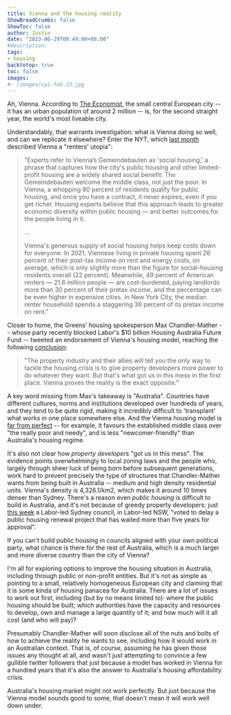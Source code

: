 ```yaml
---
title: Vienna and the housing reality
ShowBreadCrumbs: false
ShowToc: false
author: Justin
date: "2023-06-29T09:49:00+08:00"
#description: 
tags:
- housing
backtotop: true
toc: false
images:
#- /images/cpi-feb-23.jpg
---
```


Ah, Vienna. According to [The Economist](https://www.eiu.com/n/eius-global-liveability-index-hits-a-15-year-high/), the small central European city -- it has an urban population of around 2 million -- is, for the second straight year, the world's most liveable city.

Understandably, that warrants investigation: what is Vienna doing so well, and can we replicate it elsewhere? Enter the NYT, which [last month](https://www.nytimes.com/2023/05/23/magazine/vienna-social-housing.html) described Vienna a "renters' utopia":

> "Experts refer to Vienna’s Gemeindebauten as 'social housing,' a phrase that captures how the city's public housing and other limited-profit housing are a widely shared social benefit: The Gemeindebauten welcome the middle class, not just the poor. In Vienna, a whopping 80 percent of residents qualify for public housing, and once you have a contract, it never expires, even if you get richer. Housing experts believe that this approach leads to greater economic diversity within public housing — and better outcomes for the people living in it.
> 
> ...
> 
> Vienna's generous supply of social housing helps keep costs down for everyone: In 2021, Viennese living in private housing spent 26 percent of their post-tax income on rent and energy costs, on average, which is only slightly more than the figure for social-housing residents overall (22 percent). Meanwhile, 49 percent of American renters — 21.6 million people — are cost-burdened, paying landlords more than 30 percent of their pretax income, and the percentage can be even higher in expensive cities. In New York City, the median renter household spends a staggering 36 percent of its pretax income on rent."

Closer to home, the Greens' housing spokesperson Max Chandler-Mather -- whose party recently blocked Labor's $10 billion Housing Australia Future Fund -- tweeted an endorsement of Vienna's housing model, reaching the following [conclusion](https://twitter.com/MChandlerMather/status/1673837809403314176):

> "The property industry and their allies will tell you the only way to tackle the housing crisis is to give property developers more power to do whatever they want. But that's what got us in this mess in the first place. Vienna proves the reality is the exact opposite."

A key word missing from Max's takeaway is "Australia". Countries have different cultures, norms and institutions developed over hundreds of years, and they tend to be quite rigid, making it incredibly difficult to 'transplant' what works in one place somewhere else. And the Vienna housing model is [far from perfect](https://www.tandfonline.com/doi/full/10.1080/02673037.2018.1485882) -- for example, it favours the established middle class over "the really poor and needy", and is less "newcomer-friendly" than Australia's housing regime.

It's also not clear how *property developers* "got us in this mess". The evidence points overwhelmingly to local zoning laws and the people who, largely through sheer luck of being born before subsequent generations, work hard to prevent precisely the type of structures that Chandler-Mather wants from being built in Australia -- medium and high density residential units. Vienna's density is 4,326.1/km2, which makes it around 10 times denser than Sydney. There's a reason even *public housing* is difficult to build in Australia, and it's not because of greedy property developers: just [this week](https://www.smh.com.au/national/nsw/five-years-to-get-nowhere-minister-slams-sydney-council-over-housing-impasse-20230606-p5dea2.html) a Labor-led Sydney council, in Labor-led NSW, "voted to delay a public housing renewal project that has waited more than five years for approval".

If you can't build public housing in councils aligned with your own political party, what chance is there for the rest of Australia, which is a much larger and more diverse country than the city of Vienna?

I'm all for exploring options to improve the housing situation in Australia, including through public or non-profit entities. But it's not as simple as pointing to a small, relatively homogeneous European city and claiming that it is some kinda of housing panacea for Australia. There are a lot of issues to work out first, including (but by no means limited to): where the public housing should be built; which authorities have the capacity and resources to develop, own and manage a large quantity of it; and how much will it all cost (and who will pay)? 

Presumably Chandler-Mather will soon disclose all of the nuts and bolts of how to achieve the reality he wants to see, including how it would work in an Australian context. That is, of course, assuming he has given those issues any thought at all, and wasn't just attempting to convince a few gullible twitter followers that just because a model has worked in Vienna for a hundred years that it's also the answer to Australia's housing affordability crisis. 

Australia's housing market might not work perfectly. But just because the Vienna model sounds good to some, that doesn't mean it will work well down under.